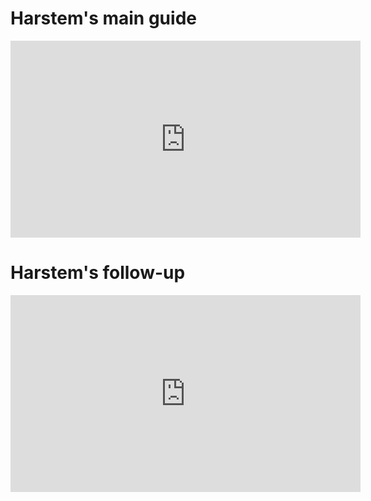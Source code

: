 <!--
.. title: Harstem's "Supply Challenge" macro PvZ build
.. slug: harstems-supply-challenge-macro-pvz-build
.. date: 2020-08-13 07:00:29 UTC
.. tags: pvz, beginner, macro, archon, timing attack
.. category: videos
.. link: 
.. description: A neat macro build for PvZ
.. type: text
.. author: Harstem
-->

# Harstem's main guide

<iframe width="560" height="315" src="https://www.youtube-nocookie.com/embed/oEBm0miByOs" frameborder="0" allow="accelerometer; autoplay; encrypted-media; gyroscope; picture-in-picture" allowfullscreen></iframe>

# Harstem's follow-up

<iframe width="560" height="315" src="https://www.youtube-nocookie.com/embed/hV6aNDapdkw" frameborder="0" allow="accelerometer; autoplay; encrypted-media; gyroscope; picture-in-picture" allowfullscreen></iframe>
